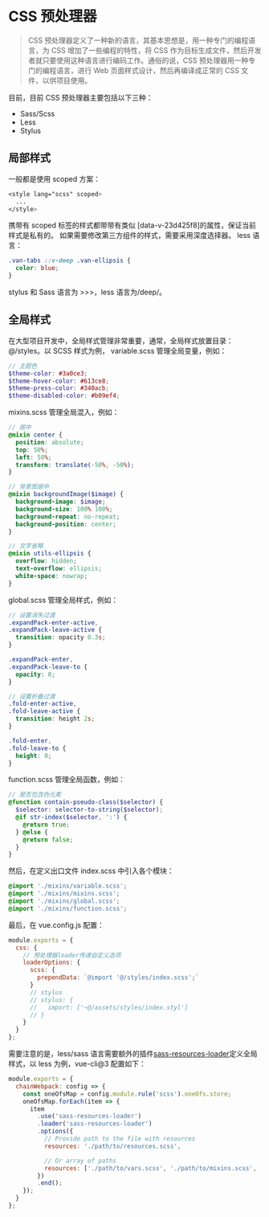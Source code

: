 <!--
 * @Author: 刘晨曦
 * @Date: 2021-07-27 10:43:54
 * @LastEditTime: 2021-07-30 14:33:43
 * @LastEditors: Please set LastEditors
 * @Description: CSS 预处理器的选择
 * @FilePath: \docsify-based-wiki\docs\css\pre-processor.md
-->

# CSS 预处理器

> CSS 预处理器定义了一种新的语言，其基本思想是，用一种专门的编程语言，为 CSS 增加了一些编程的特性，将 CSS 作为目标生成文件，然后开发者就只要使用这种语言进行编码工作。通俗的说，CSS 预处理器用一种专门的编程语言，进行 Web 页面样式设计，然后再编译成正常的 CSS 文件，以供项目使用。

目前，目前 CSS 预处理器主要包括以下三种：

- Sass/Scss
- Less
- Stylus

## 局部样式

一般都是使用 scoped 方案：

```scss
<style lang="scss" scoped>
  ...
</style>
```

携带有 scoped 标签的样式都带带有类似 [data-v-23d425f8]的属性，保证当前样式是私有的。 如果需要修改第三方组件的样式，需要采用深度选择器。
less 语言：

```scss
.van-tabs ::v-deep .van-ellipsis {
  color: blue;
}
```

stylus 和 Sass 语言为 >>>，less 语言为/deep/。

## 全局样式

在大型项目开发中，全局样式管理非常重要，通常，全局样式放置目录：@/styles。以 SCSS 样式为例，
variable.scss 管理全局变量，例如：

```scss
// 主题色
$theme-color: #3a0ce3;
$theme-hover-color: #613ce8;
$theme-press-color: #340acb;
$theme-disabled-color: #b09ef4;
```

mixins.scss 管理全局混入，例如：

```scss
// 居中
@mixin center {
  position: absolute;
  top: 50%;
  left: 50%;
  transform: translate(-50%, -50%);
}

// 背景图居中
@mixin backgroundImage($image) {
  background-image: $image;
  background-size: 100% 100%;
  background-repeat: no-repeat;
  background-position: center;
}

// 文字省略
@mixin utils-ellipsis {
  overflow: hidden;
  text-overflow: ellipsis;
  white-space: nowrap;
}
```

global.scss 管理全局样式，例如：

```scss
// 设置消失过渡
.expandPack-enter-active,
.expandPack-leave-active {
  transition: opacity 0.3s;
}

.expandPack-enter,
.expandPack-leave-to {
  opacity: 0;
}

// 设置折叠过渡
.fold-enter-active,
.fold-leave-active {
  transition: height 2s;
}

.fold-enter,
.fold-leave-to {
  height: 0;
}
```

function.scss 管理全局函数，例如：

```scss
// 是否包含伪元素
@function contain-pseudo-class($selector) {
  $selector: selector-to-string($selector);
  @if str-index($selector, ':') {
    @return true;
  } @else {
    @return false;
  }
}
```

然后，在定义出口文件 index.scss 中引入各个模块：

```scss
@import './mixins/variable.scss';
@import './mixins/mixins.scss';
@import './mixins/global.scss';
@import './mixins/function.scss';
```

最后，在 vue.config.js 配置：

```javascript
module.exports = {
  css: {
    // 预处理器loader传递自定义选项
    loaderOptions: {
      scss: {
        prependData: `@import '@/styles/index.scss';`
      }
      // stylus
      // stylus: {
      //   import: ['~@/assets/styles/index.styl']
      // }
    }
  }
};
```

需要注意的是，less/sass 语言需要额外的插件[sass-resources-loader](https://www.npmjs.com/package/sass-resources-loader)定义全局样式，以 less 为例，vue-cli@3 配置如下：

```javascript
module.exports = {
  chainWebpack: config => {
    const oneOfsMap = config.module.rule('scss').oneOfs.store;
    oneOfsMap.forEach(item => {
      item
        .use('sass-resources-loader')
        .loader('sass-resources-loader')
        .options({
          // Provide path to the file with resources
          resources: './path/to/resources.scss',

          // Or array of paths
          resources: ['./path/to/vars.scss', './path/to/mixins.scss', './path/to/functions.scss']
        })
        .end();
    });
  }
};
```
